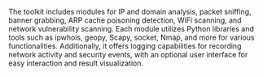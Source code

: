 
The toolkit includes modules for IP and domain analysis, packet sniffing, banner grabbing, ARP cache poisoning detection, WiFi scanning, and network vulnerability scanning. Each module utilizes Python libraries and tools such as ipwhois, geopy, Scapy, socket, Nmap, and more for various functionalities. Additionally, it offers logging capabilities for recording network activity and security events, with an optional user interface for easy interaction and result visualization.
